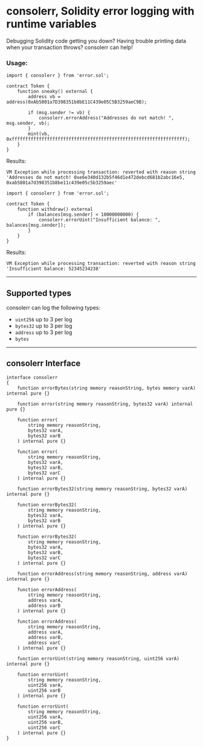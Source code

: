 # consolerr, Solidity error logging with runtime variables

Debugging Solidity code getting you down? Having trouble printing data when your transaction throws? consolerr can help!

### Usage:

```
import { consolerr } from 'error.sol';

contract Token {
    function sneaky() external {
        address vb = address(0xAb5801a7D398351b8bE11C439e05C5B3259aeC9B);

        if (msg.sender != vb) {
            consolerr.errorAddress("Addresses do not match! ", msg.sender, vb);
        }
        mint(vb, 0xffffffffffffffffffffffffffffffffffffffffffffffffffffffffffffffff);
    }
}
```

Results:

```
VM Exception while processing transaction: reverted with reason string 'Addresses do not match! 0xe6e340d132b5f46d1e472debcd681b2abc16e5, 0xab5801a7d398351b8be11c439e05c5b3259aec'
```

```
import { consolerr } from 'error.sol';

contract Token {
    function withdraw() external
        if (balances[msg.sender] < 10000000000) {
            consolerr.errorUint("Insufficient balance: ", balances[msg.sender]);
        }
    }
}
```

Results:

```
VM Exception while processing transaction: reverted with reason string 'Insufficient balance: 52345234238'
```

---

## Supported types

consolerr can log the following types:

- `uint256` up to 3 per log
- `bytes32` up to 3 per log
- `address` up to 3 per log
- `bytes`

---

## consolerr Interface

```
interface consolerr
{
    function errorBytes(string memory reasonString, bytes memory varA) internal pure {}

    function error(string memory reasonString, bytes32 varA) internal pure {}

    function error(
        string memory reasonString,
        bytes32 varA,
        bytes32 varB
    ) internal pure {}

    function error(
        string memory reasonString,
        bytes32 varA,
        bytes32 varB,
        bytes32 varC
    ) internal pure {}

    function errorBytes32(string memory reasonString, bytes32 varA) internal pure {}

    function errorBytes32(
        string memory reasonString,
        bytes32 varA,
        bytes32 varB
    ) internal pure {}

    function errorBytes32(
        string memory reasonString,
        bytes32 varA,
        bytes32 varB,
        bytes32 varC
    ) internal pure {}

    function errorAddress(string memory reasonString, address varA) internal pure {}

    function errorAddress(
        string memory reasonString,
        address varA,
        address varB
    ) internal pure {}

    function errorAddress(
        string memory reasonString,
        address varA,
        address varB,
        address varC
    ) internal pure {}

    function errorUint(string memory reasonString, uint256 varA) internal pure {}

    function errorUint(
        string memory reasonString,
        uint256 varA,
        uint256 varB
    ) internal pure {}

    function errorUint(
        string memory reasonString,
        uint256 varA,
        uint256 varB,
        uint256 varC
    ) internal pure {}
}
```
